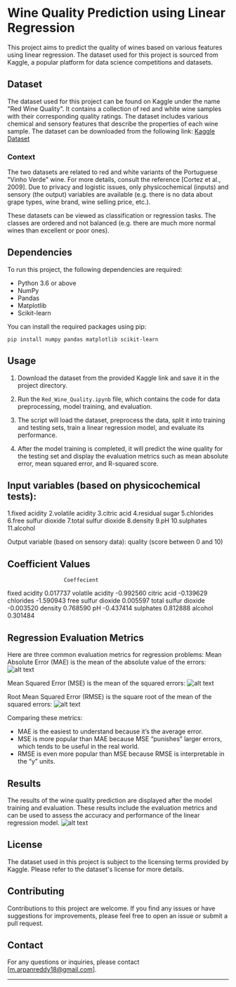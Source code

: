 # Wine Quality Prediction using Linear Regression

This project aims to predict the quality of wines based on various features using linear regression. The dataset used for this project is sourced from Kaggle, a popular platform for data science competitions and datasets.

## Dataset

The dataset used for this project can be found on Kaggle under the name "Red Wine Quality". It contains a collection of red and white wine samples with their corresponding quality ratings. The dataset includes various chemical and sensory features that describe the properties of each wine sample. The dataset can be downloaded from the following link: [Kaggle Dataset](https://www.kaggle.com/datasets/uciml/red-wine-quality-cortez-et-al-2009)

### Context
The two datasets are related to red and white variants of the Portuguese "Vinho Verde" wine. For more details, consult the reference [Cortez et al., 2009]. Due to privacy and logistic issues, only physicochemical (inputs) and sensory (the output) variables are available (e.g. there is no data about grape types, wine brand, wine selling price, etc.).

These datasets can be viewed as classification or regression tasks. The classes are ordered and not balanced (e.g. there are much more normal wines than excellent or poor ones).

## Dependencies

To run this project, the following dependencies are required:

- Python 3.6 or above
- NumPy
- Pandas
- Matplotlib
- Scikit-learn

You can install the required packages using pip:

```
pip install numpy pandas matplotlib scikit-learn
```

## Usage

1. Download the dataset from the provided Kaggle link and save it in the project directory.

2. Run the `Red_Wine_Quality.ipynb` file, which contains the code for data preprocessing, model training, and evaluation.

3. The script will load the dataset, preprocess the data, split it into training and testing sets, train a linear regression model, and evaluate its performance.

4. After the model training is completed, it will predict the wine quality for the testing set and display the evaluation metrics such as mean absolute error, mean squared error, and R-squared score.

## Input variables (based on physicochemical tests):

1.fixed acidity
2.volatile acidity
3.citric acid
4.residual sugar
5.chlorides
6.free sulfur dioxide
7.total sulfur dioxide
8.density
9.pH
10.sulphates
11.alcohol

Output variable (based on sensory data): quality (score between 0 and 10)

## Coefficient Values
                      Coeffecient
fixed acidity            0.017737
volatile acidity        -0.992560
citric acid             -0.139629
chlorides               -1.590943
free sulfur dioxide      0.005597
total sulfur dioxide    -0.003520
density                  0.768590
pH                      -0.437414
sulphates                0.812888
alcohol                  0.301484

## Regression Evaluation Metrics

Here are three common evaluation metrics for regression problems:
Mean Absolute Error (MAE) is the mean of the absolute value of the errors:
![alt text](https://render.githubusercontent.com/render/math?math=%5Cfrac%201n%5Csum_%7Bi%3D1%7D%5En%7Cy_i-%5Chat%7By%7D_i%7C&mode=display)

Mean Squared Error (MSE) is the mean of the squared errors:
![alt text](https://render.githubusercontent.com/render/math?math=%5Cfrac%201n%5Csum_%7Bi%3D1%7D%5En%28y_i-%5Chat%7By%7D_i%29%5E2&mode=display)

Root Mean Squared Error (RMSE) is the square root of the mean of the squared errors:
![alt text](https://render.githubusercontent.com/render/math?math=%5Csqrt%7B%5Cfrac%201n%5Csum_%7Bi%3D1%7D%5En%28y_i-%5Chat%7By%7D_i%29%5E2%7D&mode=display)

Comparing these metrics:

- MAE is the easiest to understand because it’s the average error.
- MSE is more popular than MAE because MSE “punishes” larger errors, which tends to be useful in the real world.
- RMSE is even more popular than MSE because RMSE is interpretable in the “y” units.

## Results

The results of the wine quality prediction are displayed after the model training and evaluation. These results include the evaluation metrics and can be used to assess the accuracy and performance of the linear regression model.
![alt text](https://www.kaggleusercontent.com/kf/117393552/eyJhbGciOiJkaXIiLCJlbmMiOiJBMTI4Q0JDLUhTMjU2In0..WTI87VUpnDreQiX3KX61vg.q2c6auEBnm9ciPCZ2WxHXu8F-ohqIaRUNcqd0AQe9kj64RVUJGf3yb5bwrbTDTZ0fDNv-lA0pPUZ_8aIMzXACRtQ3-pknfqYYOTko-DdQj3FNsFEr_ZoFbeBZ8-8q2yr0GvcfTvNzf1kaMFLRUjLmLPzNf7Qxus2P8K2xQrJZyNBwysMBGGonzUXmxC37_XmJLFCbeJ7oXUC1Ht-JpmQG0yrWR7-WuZSReqSilYNn_bCueav5fNqKukqO6NUrbt5f_cSbiE5IJkSWAJNWIbXzGCD2f2IUnK3JetwNGlo0P6slwhwhdjskQcBe18InFPX3Hl8I6h7iIwUdr1zXl6mjZJLMgh8I5snSaEc2uPkytT9jG8ZXF_G_p1UJNvwQUKS7HrWfyPesy9aCLq97zIov2zZqgPOOvolhwh_jJvh1RDwx6TaR8ZGJdFd1edO1p7XHN-TudSiERFaYEMCuXRzoqi72YzVYiwCjI8VdGqiYlV7SvZYN8oyoZUuli0XQL6cDZHlH3bpAMrRYKA8jmfaiV1VifQLRKFgd_m7gIXGb80jLsKfCPHOmhNl8YiXEGZ-Lygzpw1Y23Hegx4fQXwdisf0jNBAOpNTzxSoSjmvXLtAvhzMQPzOm3jMY1Vmv289nUqRI66vAWC5aEfw678oS8MKQUmDACkjjlO4pOzGj7Y.zogwz7VOEJ0msOFdvgc2nQ/__results___files/__results___5_0.png)

## License

The dataset used in this project is subject to the licensing terms provided by Kaggle. Please refer to the dataset's license for more details.

## Contributing

Contributions to this project are welcome. If you find any issues or have suggestions for improvements, please feel free to open an issue or submit a pull request.

## Contact

For any questions or inquiries, please contact [m.arpanreddy18@gmail.com].

---
